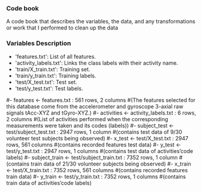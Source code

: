 ### Code book
A code book that describes the variables, the data, and any transformations or work that I performed to clean up the data

### Variables Description
- 'features.txt': List of all features.
- 'activity_labels.txt': Links the class labels with their activity name.
- 'train/X_train.txt': Training set.
- 'train/y_train.txt': Training labels.
- 'test/X_test.txt': Test set.
- 'test/y_test.txt': Test labels.

#- features <- features.txt : 561 rows, 2 columns
#(The features selected for this database come from the accelerometer and gyroscope 3-axial raw signals tAcc-XYZ and tGyro-XYZ.)
#- activities <- activity_labels.txt : 6 rows, 2 columns
#(List of activities performed when the corresponding measurements were taken and its codes (labels))
#- subject_test <- test/subject_test.txt : 2947 rows, 1 column
#(contains test data of 9/30 volunteer test subjects being observed)
#- x_test <- test/X_test.txt : 2947 rows, 561 columns
#(contains recorded features test data)
#- y_test <- test/y_test.txt : 2947 rows, 1 columns
#(contains test data of activities’code labels)
#- subject_train <- test/subject_train.txt : 7352 rows, 1 column
#(contains train data of 21/30 volunteer subjects being observed)
#- x_train <- test/X_train.txt : 7352 rows, 561 columns
#(contains recorded features train data)
#- y_train <- test/y_train.txt : 7352 rows, 1 columns
#(contains train data of activities’code labels)
